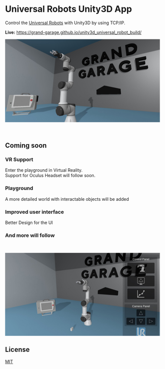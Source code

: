 # Universal Robots Unity3D App
Control the [Universal Robots](https://www.universal-robots.com/) with Unity3D by using TCP/IP.

__Live:__ https://grand-garage.github.io/unity3d_universal_robot_build/

![screenshot](images/screenshot1.jpg)

<br>

## Coming soon
### VR Support
Enter the playground in Virtual Reality. <br>
Support for Oculus Headset will follow soon.

### Playground
A more detailed world with interactable objects will be added

### Improved user interface
Better Design for the UI

### And more will follow

<br>

![screenshot](images/screenshot2.jpg)

## License
[MIT](https://choosealicense.com/licenses/mit/)